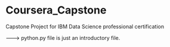 # Coursera_Capstone
Capstone Project for IBM Data Science professional certification

---> python.py file is just an introductory file.

